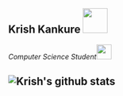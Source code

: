 <h2> Krish Kankure <img src="https://media.giphy.com/media/WFZvB7VIXBgiz3oDXE/giphy.gif" width="50"></h2>

<p><em>Computer Science Student<img src="https://media.giphy.com/media/xT0Gqpg35RG3ljOWuk/giphy.gif" width="30"></br></em></p>



![Krish's github stats](https://github-readme-stats.vercel.app/api?username=krishkankure&hide=contribs,prs&count_private=true&show_icons=true)
---
